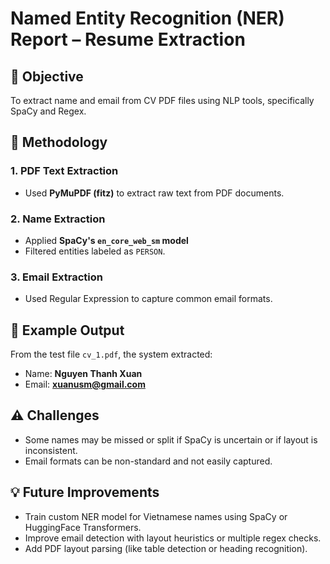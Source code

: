 # Named Entity Recognition (NER) Report – Resume Extraction

## 🎯 Objective
To extract name and email from CV PDF files using NLP tools, specifically SpaCy and Regex.

## 🧪 Methodology

### 1. PDF Text Extraction
- Used **PyMuPDF (fitz)** to extract raw text from PDF documents.

### 2. Name Extraction
- Applied **SpaCy's `en_core_web_sm` model**
- Filtered entities labeled as `PERSON`.

### 3. Email Extraction
- Used Regular Expression to capture common email formats.

## 🔎 Example Output
From the test file `cv_1.pdf`, the system extracted:
- Name: **Nguyen Thanh Xuan**
- Email: **xuanusm@gmail.com**

## ⚠️ Challenges
- Some names may be missed or split if SpaCy is uncertain or if layout is inconsistent.
- Email formats can be non-standard and not easily captured.

## 💡 Future Improvements
- Train custom NER model for Vietnamese names using SpaCy or HuggingFace Transformers.
- Improve email detection with layout heuristics or multiple regex checks.
- Add PDF layout parsing (like table detection or heading recognition).
